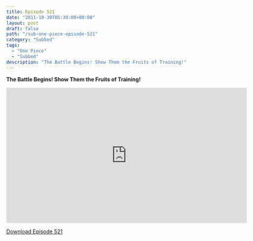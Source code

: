 ```yaml
---
title: Episode 521
date: "2011-10-30T05:30:00+00:00"
layout: post
draft: false
path: "/sub-one-piece-episode-521"
category: "Subbed"
tags:
  - "One Piece"
  - "Subbed"
description: "The Battle Begins! Show Them the Fruits of Training!"
---
```


**The Battle Begins! Show Them the Fruits of Training!**

<iframe width="640" height="360" src="https://www.rapidvideo.com/e/G6FRPF5GU1" frameborder="0" marginwidth=0 marginheight=0 scrolling=no allowfullscreen></iframe>

<a href="http://ouo.io/qs/eCodkFEQ?s=https://rapidvid.to/d/https://www.rapidvideo.com/e/G6FRPF5GU1">Download Episode 521</a>
